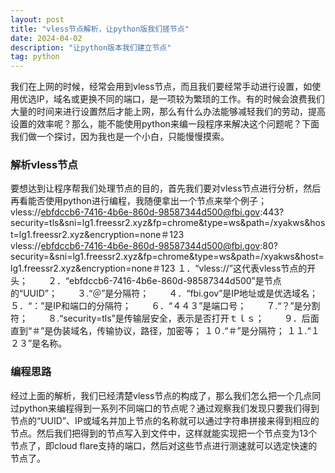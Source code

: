 ```yaml
---
layout: post
title: "vless节点解析，让python版我们搓节点"
date: 2024-04-02
description: "让python版本我们建立节点"
tag: python
---  
```

我们在上网的时候，经常会用到vless节点，而且我们要经常手动进行设置，如使用优选IP，域名或更换不同的端口，是一项较为繁琐的工作。有的时候会浪费我们大量的时间来进行设置然后才能上网，那么有什么办法能够减轻我们的劳动，提高设置的效率呢？那么，能不能使用python来编一段程序来解决这个问题呢？下面我们做一个探讨，因为我也是一个小白，只能慢慢摸索。  

### 解析vless节点  

要想达到让程序帮我们处理节点的目的，首先我们要对vless节点进行分析，然后再看能否使用python进行编程，我随便拿出一个节点来举个例子；
vless://ebfdccb6-7416-4b6e-860d-98587344d500@fbi.gov:443?security=tls&sni=lg1.freessr2.xyz&fp=chrome&type=ws&path=/xyakws&host=lg1.freessr2.xyz&encryption=none＃123  
vless://ebfdccb6-7416-4b6e-860d-98587344d500@fbi.gov:80?security=&sni=lg1.freessr2.xyz&fp=chrome&type=ws&path=/xyakws&host=lg1.freessr2.xyz&encryption=none＃123
１．“vless://”这代表vless节点的开头；　　
２．“ebfdccb6-7416-4b6e-860d-98587344d500”是节点的“UUID”；　　
３.“＠”是分隔符；　　
４．“fbi.gov”是IP地址或是优选域名；　　
５．“：”是IP和端口的分隔符；　　
６．“４４３”是端口号；　　
７.“？”是分割符；　　
８.“security=tls”是传输层安全，表示是否打开ｔｌｓ；　　
９．后面直到“＃”是伪装域名，传输协议，路径，加密等；
１０.“＃”是分隔符；
１１.“１２３”是名称。
### 编程思路  
经过上面的解析，我们已经清楚vless节点的构成了，那么我们怎么把一个几点同过python来编程得到一系列不同端口的节点呢？通过观察我们发现只要我们得到节点的“UUID”、IP或域名并加上节点的名称就可以通过字符串拼接来得到相应的节点。然后我们把得到的节点写入到文件中，这样就能实现把一个节点变为13个节点了，即cloud flare支持的端口，然后对这些节点进行测速就可以选定快速的节点了。




